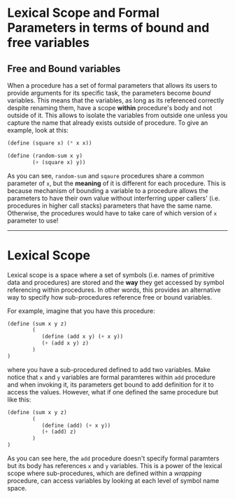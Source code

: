 # Lexical Scope and Formal Parameters in terms of bound and free variables

## Free and Bound variables

When a procedure has a set of formal parameters that
allows its users to provide arguments for its specific
task, the parameters become _bound_ variables. This
means that the variables, as long as its referenced
correctly despite renaming them, have a scope
**within** procedure's body and not outside of it. This
allows to isolate the variables from outside one unless
you capture the name that already exists outside of
procedure. To give an example, look at this:
```scheme
(define (square x) (* x x))

(define (random-sum x y)
        (+ (square x) y))
```
As you can see, `random-sum` and `sqaure` procedures
share a common parameter of `x`, but the **meaning** of
it is different for each procedure. This is because
mechanism of bounding a variable to a procedure allows
the parameters to have their own value without
interferring upper callers' (i.e. procedures in higher
call stacks) parameters that have the same name.
Otherwise, the procedures would have to take care of
which version of `x` parameter to use!



---
# Lexical Scope

Lexical scope is a space where a set of symbols (i.e.
names of primitive data and procedures) are stored and
the **way** they get accessed by symbol referencing
within procedures. In other words, this provides an
alternative way to specify how sub-procedures reference
free or bound variables.

For example, imagine that you have this procedure:
```scheme
(define (sum x y z)
        (
           (define (add x y) (+ x y))
           (+ (add x y) z)
        )
)
```
where you have a sub-procedured defined to add two
variables. Make notice that `x` and `y` variables are
formal paramteres within `add` procedure and when
invoking it, its parameters get bound to add definition
for it to access the values. However, what if one
defined the same procedure but like this:

```scheme
(define (sum x y z)
        (
           (define (add) (+ x y))
           (+ (add) z)
        )
)
```
As you can see here, the `add` procedure doesn't
specify formal paramters but its body has references
`x` and `y` variables. This is a power of the lexical scope
where sub-procedures, which are defined within
a *wrapping* procedure, can access variables by looking
at each level of symbol name space.
